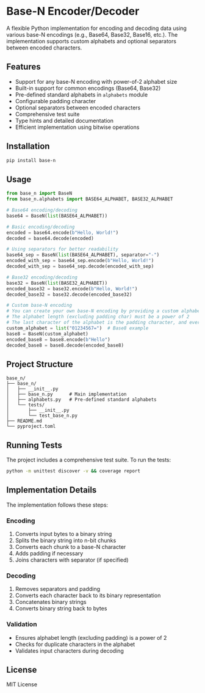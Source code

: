 # Base-N Encoder/Decoder

A flexible Python implementation for encoding and decoding data using various base-N encodings (e.g., Base64, Base32, Base16, etc.). The implementation supports custom alphabets and optional separators between encoded characters.

## Features

- Support for any base-N encoding with power-of-2 alphabet size
- Built-in support for common encodings (Base64, Base32)
- Pre-defined standard alphabets in `alphabets` module
- Configurable padding character
- Optional separators between encoded characters
- Comprehensive test suite
- Type hints and detailed documentation
- Efficient implementation using bitwise operations

## Installation

```bash
pip install base-n
```

## Usage

```python
from base_n import BaseN
from base_n.alphabets import BASE64_ALPHABET, BASE32_ALPHABET

# Base64 encoding/decoding
base64 = BaseN(list(BASE64_ALPHABET))

# Basic encoding/decoding
encoded = base64.encode(b"Hello, World!")
decoded = base64.decode(encoded)

# Using separators for better readability
base64_sep = BaseN(list(BASE64_ALPHABET), separator="-")
encoded_with_sep = base64_sep.encode(b"Hello, World!")
decoded_with_sep = base64_sep.decode(encoded_with_sep)

# Base32 encoding/decoding
base32 = BaseN(list(BASE32_ALPHABET))
encoded_base32 = base32.encode(b"Hello, World!")
decoded_base32 = base32.decode(encoded_base32)

# Custom base-N encoding
# You can create your own base-N encoding by providing a custom alphabet
# The alphabet length (excluding padding char) must be a power of 2
# The last character of the alphabet is the padding character, and every element must be unique!
custom_alphabet = list("01234567=")  # Base8 example
base8 = BaseN(custom_alphabet)
encoded_base8 = base8.encode(b"Hello")
decoded_base8 = base8.decode(encoded_base8)
```

## Project Structure

```
base_n/
├── base_n/
│   ├── __init__.py
│   ├── base_n.py      # Main implementation
│   ├── alphabets.py   # Pre-defined standard alphabets
│   └── tests/
│       ├── __init__.py
│       └── test_base_n.py
├── README.md
└── pyproject.toml
```

## Running Tests

The project includes a comprehensive test suite. To run the tests:

```bash
python -m unittest discover -v && coverage report
```

## Implementation Details

The implementation follows these steps:

### Encoding

1. Converts input bytes to a binary string
2. Splits the binary string into n-bit chunks
3. Converts each chunk to a base-N character
4. Adds padding if necessary
5. Joins characters with separator (if specified)

### Decoding

1. Removes separators and padding
2. Converts each character back to its binary representation
3. Concatenates binary strings
4. Converts binary string back to bytes

### Validation

- Ensures alphabet length (excluding padding) is a power of 2
- Checks for duplicate characters in the alphabet
- Validates input characters during decoding

## License

MIT License
